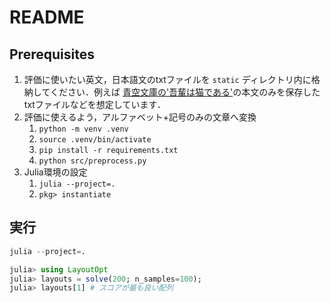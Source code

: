 # README

## Prerequisites

1. 評価に使いたい英文，日本語文のtxtファイルを `static` ディレクトリ内に格納してください．例えば [青空文庫の'吾輩は猫である'](https://www.aozora.gr.jp/cards/000148/files/789_14547.html)の本文のみを保存したtxtファイルなどを想定しています．
1. 評価に使えるよう，アルファベット+記号のみの文章へ変換
    1. `python -m venv .venv`
    1. `source .venv/bin/activate`
    1. `pip install -r requirements.txt`
    1. `python src/preprocess.py`
1. Julia環境の設定
    1. `julia --project=.`
    1. `pkg> instantiate`

## 実行

```julia
julia --project=.

julia> using LayoutOpt
julia> layouts = solve(200; n_samples=100);
julia> layouts[1] # スコアが最も良い配列
```